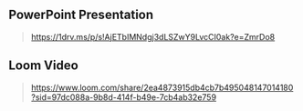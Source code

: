## PowerPoint Presentation

>    https://1drv.ms/p/s!AjETbIMNdgj3dLSZwY9LvcCI0ak?e=ZmrDo8

## Loom Video

>    https://www.loom.com/share/2ea4873915db4cb7b495048147014180?sid=97dc088a-9b8d-414f-b49e-7cb4ab32e759 